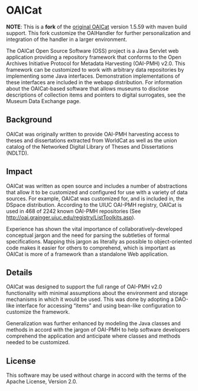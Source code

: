OAICat
======

**NOTE**: This is a **fork** of the [original OAICat](http://www.oclc.org/research/activities/oaicat.html) version 1.5.59 with maven build support. This fork customize the OAIHandler for further personalization and integration of the handler in a larger environment.

The OAICat Open Source Software (OSS) project is a Java Servlet web application providing a repository framework that conforms to the Open Archives Initiative Protocol for Metadata Harvesting (OAI-PMH) v2.0. This framework can be customized to work with arbitrary data repositories by implementing some Java interfaces. Demonstration implementations of these interfaces are included in the webapp distribution. For information about the OAICat-based software that allows museums to disclose descriptions of collection items and pointers to digital surrogates, see the Museum Data Exchange page.

## Background
OAICat was originally written to provide OAI-PMH harvesting access to theses and dissertations extracted from WorldCat as well as the union catalog of the Networked Digital Library of Theses and Dissertations (NDLTD).

## Impact
OAICat was written as open source and includes a number of abstractions that allow it to be customized and configured for use with a variety of data sources. For example, OAICat was customized for, and is included in, the DSpace distribution. According to the UIUC OAI-PMH registry, OAICat is used in 468 of 2242 known OAI-PMH repositories (See http://oai.grainger.uiuc.edu/registry/ListToolkits.asp).

Experience has shown the vital importance of collaboratively-developed conceptual jargon and the need for parsing the subtleties of formal specifications. Mapping this jargon as literally as possible to object-oriented code makes it easier for others to comprehend, which is important as OAICat is more of a framework than a standalone Web application.

## Details
OAICat was designed to support the full range of OAI-PMH v2.0 functionality with minimal assumptions about the environment and storage mechanisms in which it would be used. This was done by adopting a DAO-like interface for accessing “items” and using bean-like configuration to customize the framework.

Generalization was further enhanced by modeling the Java classes and methods in accord with the jargon of OAI-PMH to help software developers comprehend the application and anticipate where classes and methods needed to be customized.

## License

This software may be used without charge in accord with the terms of the Apache License, Version 2.0.
